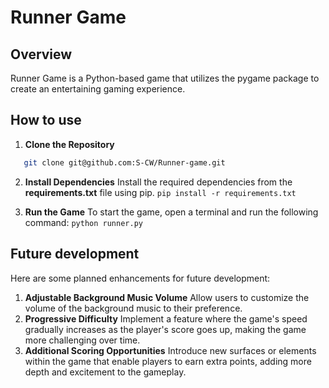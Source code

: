 # Runner Game
## Overview
Runner Game is a Python-based game that utilizes the pygame package to create an entertaining gaming experience.

## How to use
1. **Clone the Repository**
```bash
   git clone git@github.com:S-CW/Runner-game.git
```

2. **Install Dependencies**
    Install the required dependencies from the **requirements.txt** file using pip.
    `
    pip install -r requirements.txt
    `

3. **Run the Game**
    To start the game, open a terminal and run the following command:
    `
        python runner.py 
    `


## Future development
Here are some planned enhancements for future development:

1. **Adjustable Background Music Volume**
    Allow users to customize the volume of the background music to their preference.
2. **Progressive Difficulty**
    Implement a feature where the game's speed gradually increases as the player's score goes up, making the game more challenging over time.
3. **Additional Scoring Opportunities**
    Introduce new surfaces or elements within the game that enable players to earn extra points, adding more depth and excitement to the gameplay.